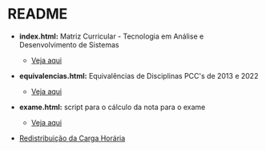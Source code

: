 # README

* **index.html:** Matriz Curricular - Tecnologia em Análise e Desenvolvimento de Sistemas 
   * [Veja aqui](https://ifrsrg.github.io/coordenacao/index.html)

* **equivalencias.html:** Equivalências de Disciplinas PCC's de 2013 e 2022
   * [Veja aqui](https://ifrsrg.github.io/coordenacao/equivalencias.html)
 
* **exame.html:** script para o cálculo da nota para o exame
   * [Veja aqui](https://ifrsrg.github.io/coordenacao/exame.html)

* [Redistribuição da Carga Horária](https://github.com/IgorAvilaPereira/DistribuicaoDeDisciplinas)
